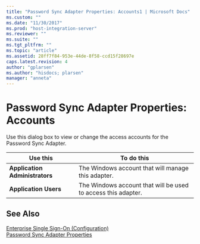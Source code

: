 ```yaml
---
title: "Password Sync Adapter Properties: Accounts1 | Microsoft Docs"
ms.custom: ""
ms.date: "11/30/2017"
ms.prod: "host-integration-server"
ms.reviewer: ""
ms.suite: ""
ms.tgt_pltfrm: ""
ms.topic: "article"
ms.assetid: 28ff7f84-953e-44de-8f58-ccd15f28697e
caps.latest.revision: 4
author: "gplarsen"
ms.author: "hisdocs; plarsen"
manager: "anneta"
---
```

# Password Sync Adapter Properties: Accounts
Use this dialog box to view or change the access accounts for the Password Sync Adapter.  
  
|Use this|To do this|  
|--------------|----------------|  
|**Application Administrators**|The Windows account that will manage this adapter.|  
|**Application Users**|The Windows account that will be used to access this adapter.|  
  
## See Also  
 [Enterprise Single Sign-On (Configuration)](../core/enterprise-single-sign-on-configuration-1.md)   
 [Password Sync Adapter Properties](../core/password-sync-adapter-properties2.md)